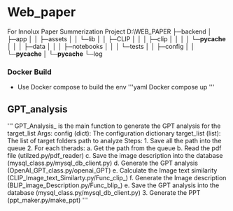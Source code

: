 # Web_paper
For Innolux Paper Summerization Project
D:\WEB_PAPER
├─backend
│  ├─app
│  │  ├─assets
│  │  └─lib
│  │      ├─CLIP
│  │      │  ├─clip
│  │      │  │  └─__pycache__
│  │      │  ├─data
│  │      │  ├─notebooks
│  │      │  └─tests
│  │      ├─config
│  │      └─__pycache__
│  └─__pycache__
└─log


### Docker Build
- Use Docker compose to build the env
'''yaml
Docker compose up
'''

## GPT_analysis
'''
GPT_Analysis_ is the main function to generate the GPT analysis for the target_list
Args:
    config (dict): The configuration dictionary
    target_list (list): The list of target folders path to analyze
Steps:
    1. Save all the path into the queue
    2. For each therads:
        a. Get the path from the queue
        b. Read the pdf file (utilzed.py/pdf_reader)
        c. Save the image description into the database (mysql_class.py/mysql_db_client.py)
        d. Generate the GPT analysis (OpenAI_GPT_class.py/openai_GPT)
        e. Calculate the Image text similarity (CLIP_Image_text_Similarty.py/Func_clip_)
        f. Generate the Image description (BLIP_image_Description.py/Func_blip_)
        e. Save the GPT analysis into the database (mysql_class.py/mysql_db_client.py)
    3. Generate the PPT (ppt_maker.py/make_ppt)
'''

